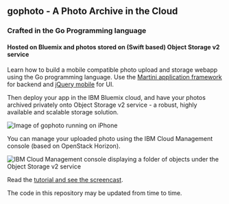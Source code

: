 ## gophoto - A Photo Archive in the Cloud 
### Crafted in the Go Programming language
####  Hosted on Bluemix and photos stored on (Swift based) Object Storage v2 service

Learn how to build a mobile compatible photo upload and storage webapp using the Go programming language.  Use the [Martini application framework](https://github.com/go-martini/martini) for backend and [jQuery mobile](https://github.com/jquery/jquery-mobile) for UI.

Then deploy your app in the IBM Bluemix cloud, and have your photos archived privately onto Object Storage v2 service - a robust, highly available and scalable storage solution.

![Image of gophoto running on iPhone](http://www.ibm.com/developerworks/cloud/library/cl-golang-photo-archive-bluemix/figure1.png)

You can manage your uploaded photo using the IBM Cloud Management console (based on OpenStack Horizon).

![IBM Cloud Management console displaying a folder of objects under the Object Storage v2 service](http://www.ibm.com/developerworks/cloud/library/cl-golang-photo-archive-bluemix/figure2.png)


Read the [tutorial and see the screencast](http://www.ibm.com/developerworks/cloud/library/cl-golang-photo-archive-bluemix/index.html).

The code in this repository may be updated from time to time.
